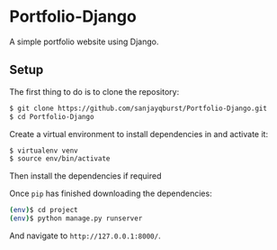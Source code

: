 # Portfolio-Django
A simple portfolio website using Django.
## Setup

The first thing to do is to clone the repository:

```sh
$ git clone https://github.com/sanjayqburst/Portfolio-Django.git
$ cd Portfolio-Django
```

Create a virtual environment to install dependencies in and activate it:

```sh
$ virtualenv venv
$ source env/bin/activate
```

Then install the dependencies if required


Once `pip` has finished downloading the dependencies:
```sh
(env)$ cd project
(env)$ python manage.py runserver
```
And navigate to `http://127.0.0.1:8000/`.
